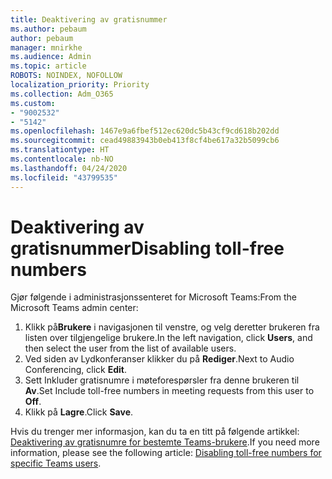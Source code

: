```yaml
---
title: Deaktivering av gratisnummer
ms.author: pebaum
author: pebaum
manager: mnirkhe
ms.audience: Admin
ms.topic: article
ROBOTS: NOINDEX, NOFOLLOW
localization_priority: Priority
ms.collection: Adm_O365
ms.custom:
- "9002532"
- "5142"
ms.openlocfilehash: 1467e9a6fbef512ec620dc5b43cf9cd618b202dd
ms.sourcegitcommit: cead49883943b0eb413f8cf4be617a32b5099cb6
ms.translationtype: HT
ms.contentlocale: nb-NO
ms.lasthandoff: 04/24/2020
ms.locfileid: "43799535"
---
```

# <a name="disabling-toll-free-numbers"></a><span data-ttu-id="bb17b-102">Deaktivering av gratisnummer</span><span class="sxs-lookup"><span data-stu-id="bb17b-102">Disabling toll-free numbers</span></span>

<span data-ttu-id="bb17b-103">Gjør følgende i administrasjonssenteret for Microsoft Teams:</span><span class="sxs-lookup"><span data-stu-id="bb17b-103">From the Microsoft Teams admin center:</span></span>

1. <span data-ttu-id="bb17b-104">Klikk på**Brukere** i navigasjonen til venstre, og velg deretter brukeren fra listen over tilgjengelige brukere.</span><span class="sxs-lookup"><span data-stu-id="bb17b-104">In the left navigation, click **Users**, and then select the user from the list of available users.</span></span>
2. <span data-ttu-id="bb17b-105">Ved siden av Lydkonferanser klikker du på **Rediger**.</span><span class="sxs-lookup"><span data-stu-id="bb17b-105">Next to Audio Conferencing, click **Edit**.</span></span>
3. <span data-ttu-id="bb17b-106">Sett Inkluder gratisnumre i møteforespørsler fra denne brukeren til **Av**.</span><span class="sxs-lookup"><span data-stu-id="bb17b-106">Set Include toll-free numbers in meeting requests from this user to **Off**.</span></span>
4. <span data-ttu-id="bb17b-107">Klikk på **Lagre**.</span><span class="sxs-lookup"><span data-stu-id="bb17b-107">Click **Save**.</span></span>

<span data-ttu-id="bb17b-108">Hvis du trenger mer informasjon, kan du ta en titt på følgende artikkel: [Deaktivering av gratisnumre for bestemte Teams-brukere](https://docs.microsoft.com/microsoftteams/disabling-toll-free-numbers-for-specific-teams-users).</span><span class="sxs-lookup"><span data-stu-id="bb17b-108">If you need more information, please see the following article: [Disabling toll-free numbers for specific Teams users](https://docs.microsoft.com/microsoftteams/disabling-toll-free-numbers-for-specific-teams-users).</span></span>
